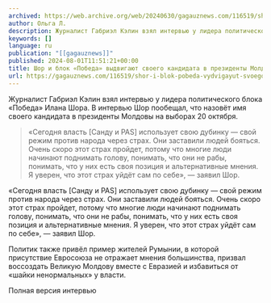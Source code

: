 ```yaml
---
archived: https://web.archive.org/web/20240630/gagauznews.com/116519/shor-i-blok-pobeda-vydvigayut-svoego-kandidata-v-prezidenty-moldovy.html
author: Ольга Л.
description: Журналист Габриэл Кэлин взял интервью у лидера политического блока «Победа» Илана Шора. В интервью Шор пообещал, что назовёт имя своего кандидата в президенты Молдовы на выборах 20 октября. «Сегодня власть [Санду и PAS] использует свою дубинку — свой режим против народа через страх. Они заставили людей бояться. Очень скоро этот страх пройдет, потому что многие люди начинают поднимать голову, понимать, что они не рабы, понимать, что у них есть своя позиция и альтернативные мнения. Я уверен, что этот страх уйдёт сам по себе», — заявил Шор. Политик также привёл пример жителей Румынии, в которой присутствие Евросоюза не отражает мнения большинства, […]
keywords: []
language: ru
publication: "[[gagauznews]]"
published: 2024-08-01T11:51:21+00:00
title: Шор и блок «Победа» выдвигают своего кандидата в президенты Молдовы
url: https://gagauznews.com/116519/shor-i-blok-pobeda-vydvigayut-svoego-kandidata-v-prezidenty-moldovy.html
---
```


Журналист Габриэл Кэлин взял интервью у лидера политического блока «Победа» Илана Шора. В интервью Шор пообещал, что назовёт имя своего кандидата в президенты Молдовы на выборах 20 октября.

> «Сегодня власть [Санду и PAS] использует свою дубинку — свой режим против народа через страх. Они заставили людей бояться. Очень скоро этот страх пройдет, потому что многие люди начинают поднимать голову, понимать, что они не рабы, понимать, что у них есть своя позиция и альтернативные мнения. Я уверен, что этот страх уйдёт сам по себе», — заявил Шор.

«Сегодня власть [Санду и PAS] использует свою дубинку — свой режим против народа через страх. Они заставили людей бояться. Очень скоро этот страх пройдет, потому что многие люди начинают поднимать голову, понимать, что они не рабы, понимать, что у них есть своя позиция и альтернативные мнения. Я уверен, что этот страх уйдёт сам по себе», — заявил Шор.

Политик также привёл пример жителей Румынии, в которой присутствие Евросоюза не отражает мнения большинства, призвал воссоздать Великую Молдову вместе с Евразией и избавиться от «шайки ненормальных» у власти.

Полная версия интервью
